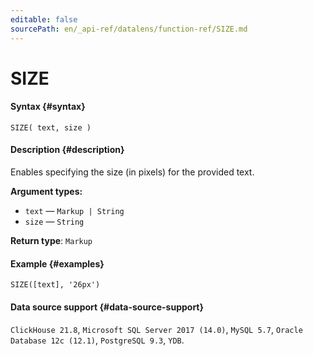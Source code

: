 ```yaml
---
editable: false
sourcePath: en/_api-ref/datalens/function-ref/SIZE.md
---
```


# SIZE



#### Syntax {#syntax}


```
SIZE( text, size )
```

#### Description {#description}
Enables specifying the size (in pixels) for the provided text.

**Argument types:**
- `text` — `Markup | String`
- `size` — `String`


**Return type**: `Markup`

#### Example {#examples}

```
SIZE([text], '26px')
```


#### Data source support {#data-source-support}

`ClickHouse 21.8`, `Microsoft SQL Server 2017 (14.0)`, `MySQL 5.7`, `Oracle Database 12c (12.1)`, `PostgreSQL 9.3`, `YDB`.
